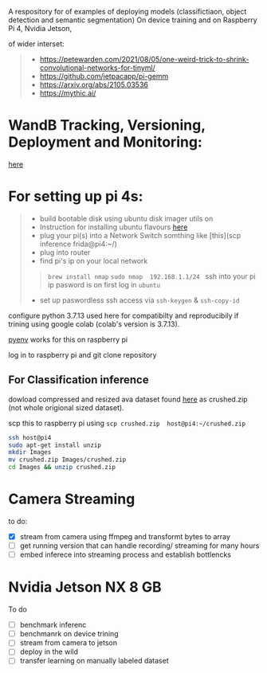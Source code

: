 A respository for of examples of deploying models (classifictiaon, object detection and semantic segmentation) On device training and on Raspberry Pi 4, Nvidia Jetson, 

of wider interset:

> -  https://petewarden.com/2021/08/05/one-weird-trick-to-shrink-convolutional-networks-for-tinyml/
> - https://github.com/jetpacapp/pi-gemm
> - https://arxiv.org/abs/2105.03536
> - https://mythic.ai/

# WandB Tracking, Versioning, Deployment and Monitoring:

[here](https://wandb.ai/tinyml-hackathon)

# For setting up pi 4s:

> - build bootable disk using ubuntu disk imager utils on 
> - Instruction for installing ubuntu flavours [here](https://ubuntu.com/download/raspberry-pi)
> - plug your pi(s) into a Network Switch somthing like [this](scp inference frida@pi4:~/)
> -  plug into router 
> - find pi's ip on your local network
>> `brew install nmap`
>> `sudo nmap  192.168.1.1/24 `
>>  ssh into your pi ip pasword is on first log in `ubuntu`
> - set up paswordless ssh access via `ssh-keygen` & `ssh-copy-id`

configure python 3.7.13 used here for compatibilty and reproducibily if trining using google colab (colab's version is 3.7.13).

[pyenv](https://github.com/pyenv/pyenv) works for this on raspberry pi

log in to raspberry pi and git clone repository

## For Classification inference

dowload compressed and resized ava dataset found [here](http://www.desigley.space/ava) as crushed.zip (not whole origional sized dataset). 

scp this to raspberry pi using `scp crushed.zip  host@pi4:~/crushed.zip`

```bash
ssh host@pi4
sudo apt-get install unzip
mkdir Images
mv crushed.zip Images/crushed.zip
cd Images && unzip crushed.zip
```

# Camera Streaming

to do:
- [x] stream from camera using ffmpeg and transformt bytes to array
- [ ] get running version that can handle recording/ streaming for many hours
- [ ] embed inferece into streaming process and establish bottlencks

# Nvidia Jetson NX 8 GB

To do
- [ ] benchmark inferenc
- [ ] benchmanrk on device trining
- [ ] stream from camera to jetson
- [ ] deploy in the wild
- [ ] transfer learning on manually labeled dataset
